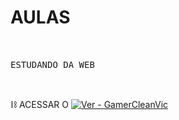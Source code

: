 # AULAS
<pre>
<br>
ESTUDANDO DA WEB
<br>
</pre>

:chains: ACESSAR O [![Ver - GamerCleanVic](https://img.shields.io/static/v1?label=Site&message=Abrir&color=%234f0faf&logo=Firefox&logoColor=%23ffffff)](https://gamercleanvic.github.io/aulas)
